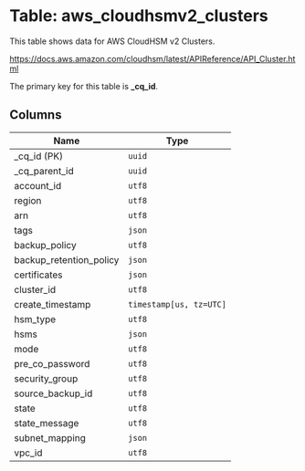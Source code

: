 # Table: aws_cloudhsmv2_clusters

This table shows data for AWS CloudHSM v2 Clusters.

https://docs.aws.amazon.com/cloudhsm/latest/APIReference/API_Cluster.html

The primary key for this table is **_cq_id**.

## Columns

| Name          | Type          |
| ------------- | ------------- |
|_cq_id (PK)|`uuid`|
|_cq_parent_id|`uuid`|
|account_id|`utf8`|
|region|`utf8`|
|arn|`utf8`|
|tags|`json`|
|backup_policy|`utf8`|
|backup_retention_policy|`json`|
|certificates|`json`|
|cluster_id|`utf8`|
|create_timestamp|`timestamp[us, tz=UTC]`|
|hsm_type|`utf8`|
|hsms|`json`|
|mode|`utf8`|
|pre_co_password|`utf8`|
|security_group|`utf8`|
|source_backup_id|`utf8`|
|state|`utf8`|
|state_message|`utf8`|
|subnet_mapping|`json`|
|vpc_id|`utf8`|